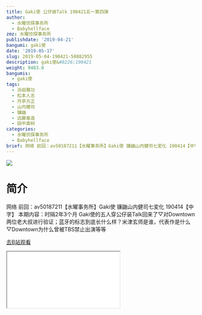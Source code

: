 ```yaml
---
title: Gaki使 公仔装Talk 190421五一第四弹
author:
  - 水曜侦探事务所
  - Babyhellface
zmz: 水曜侦探事务所
publishdate: '2019-04-21'
bangumi: gaki使
date: '2019-05-17'
slug: 2019-05-04-190421-50882955
description: gaki使&#8226;190421
weight: 9483.0
bangumis:
  - gaki使
tags:
  - 浜田雅功
  - 松本人志
  - 月亭方正
  - 山内健司
  - 镰鼬
  - 远藤章造
  - 田中直树
categories:
  - 水曜侦探事务所
  - Babyhellface
brief: 网络 前回：av50187211【水曜事务所】Gaki使 镰鼬山内健司七変化 190414【中字】 本期内容：时隔2年3个月 Gaki使的五人穿公仔装Talk回来了▽对Downtown两位老大叔进行验证；蓝牙的标志到底长什么样？米津玄师是谁，代表作是什么▽Downtown为什么曾被TBS禁止出演等等
---
```

![](https://raw.githubusercontent.com/tcgriffith/owaraisite/master/static/tmpimg/1c95e9b0eea66b672792b4b438c9b442be9a801e.jpg.480.jpg)
# 简介  
网络
前回：av50187211【水曜事务所】Gaki使 镰鼬山内健司七変化 190414【中字】
本期内容：时隔2年3个月 Gaki使的五人穿公仔装Talk回来了▽对Downtown两位老大叔进行验证；蓝牙的标志到底长什么样？米津玄师是谁，代表作是什么▽Downtown为什么曾被TBS禁止出演等等  

[去B站观看](https://www.bilibili.com/video/av50882955/)
<div class ="resp-container"><iframe class="testiframe" src="//player.bilibili.com/player.html?aid=50882955"", scrolling="no", allowfullscreen="true" > </iframe></div> 
